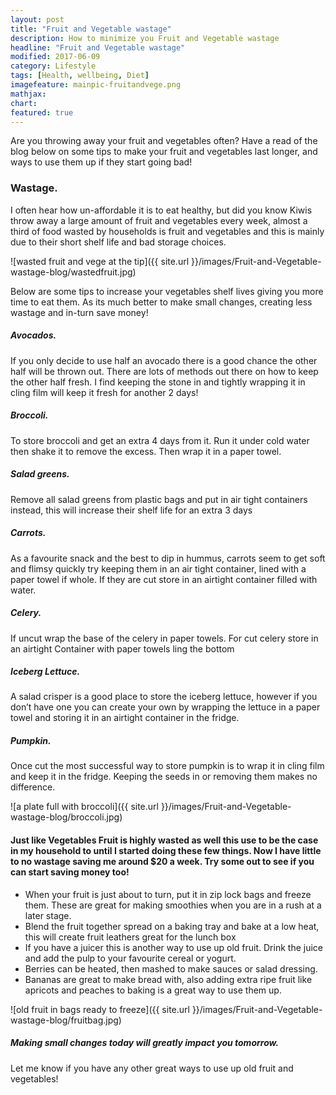 ```yaml
---
layout: post
title: "Fruit and Vegetable wastage"
description: How to minimize you Fruit and Vegetable wastage
headline: "Fruit and Vegetable wastage"
modified: 2017-06-09
category: Lifestyle
tags: [Health, wellbeing, Diet]
imagefeature: mainpic-fruitandvege.png
mathjax: 
chart:
featured: true
---
```


<style>

    .notepad-post-title h1{

        display: none!important;
    }

    .modify .notepad-post-title h1{

        display: block!important;
    }

    .bg-img img {
    	 -webkit-background-size: cover!important;
		  -moz-background-size: cover!important;
		  -o-background-size: cover!important;
		  background-size: cover!important;
    }

</style>




Are you throwing away your fruit and vegetables often? Have a read of the blog below on some tips to make your fruit and vegetables last longer, and ways to use them up if they start going bad!

### Wastage.

I often hear how un-affordable it is to eat healthy, but did you know Kiwis throw away a large amount of fruit and vegetables every week, almost a third of food wasted by households is fruit and vegetables and this is mainly due to their short shelf life and bad storage choices.


![wasted fruit and vege at the tip]({{ site.url }}/images/Fruit-and-Vegetable-wastage-blog/wastedfruit.jpg)


Below are some tips to increase your vegetables shelf lives giving you more time to eat them. 
As its much better to make small changes, creating less wastage and in-turn save money!

##### Avocados.

If you only decide to use half an avocado there is a good chance the other half will be thrown out. There are lots of methods out there on how to keep the other half fresh. I find keeping the stone in and tightly wrapping it in cling film will keep it fresh for another 2 days!

##### Broccoli.

To store broccoli and get an extra 4 days from it. Run it under cold water then shake it to remove the excess. Then wrap it in a paper towel.

##### Salad greens.

Remove all salad greens from plastic bags and put in air tight containers instead, this will increase their shelf life for an extra 3 days

##### Carrots.

As a favourite snack and the best to dip in hummus, carrots seem to get soft and flimsy quickly try keeping them in an air tight container, lined with a paper towel if whole. If they are cut store in an airtight container filled with water.

##### Celery.

If uncut wrap the base of the celery in paper towels. For cut celery store in an airtight Container with paper towels ling the bottom 

##### Iceberg Lettuce.

A salad crisper is a good place to store the iceberg lettuce, however if you don’t have one you can create your own by wrapping the lettuce in a paper towel and storing it in an airtight container in the fridge.

##### Pumpkin.

Once cut the most successful way to store pumpkin is to wrap it in cling film and keep it in the fridge. Keeping the seeds in or removing them makes no difference.

![a plate full with broccoli]({{ site.url }}/images/Fruit-and-Vegetable-wastage-blog/broccoli.jpg)

#### Just like Vegetables Fruit is highly wasted as well this use to be the case in my household to until I started doing these few things. Now I have little to no wastage saving me around $20 a week. Try some out to see if you can start saving money too!

+	When your fruit is just about to turn, put it in zip lock bags and freeze them. These are great for making smoothies when you are in a rush 	at a later stage.
+	Blend the fruit together spread on a baking tray and bake at a low heat, this will create fruit leathers great for the lunch box
+	If you have a juicer this is another way to use up old fruit. Drink the juice and add the pulp to your favourite cereal or yogurt. 
+	Berries can be heated, then mashed to make sauces or salad dressing.
+	Bananas are great to make bread with, also adding extra ripe fruit like apricots and peaches to baking is a great way to use them up.


![old fruit in bags ready to freeze]({{ site.url }}/images/Fruit-and-Vegetable-wastage-blog/fruitbag.jpg)



##### Making small changes today will greatly impact you tomorrow.
Let me know if you have any other great ways to use up old fruit and vegetables!
  



